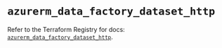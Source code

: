 # `azurerm_data_factory_dataset_http`

Refer to the Terraform Registry for docs: [`azurerm_data_factory_dataset_http`](https://registry.terraform.io/providers/hashicorp/azurerm/4.9.0/docs/resources/data_factory_dataset_http).
